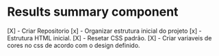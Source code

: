 
# Results summary component

[X] - Criar Repositorio
[x] - Organizar estrutura inicial do projeto
[x] - Estrutura HTML inicial.
[X] - Resetar CSS padrão.
[X] - Criar variaveis de cores no css de acordo com o design definido.


<!--
  Your Result
  76
  of 100

  Great
  You scored higher than 65% of the people who have taken these tests.
  
  Summary

  Reaction
  80 / 100

  Memory
  92 / 100

  Verbal
  61 / 100

  Visual
  72 / 100

  Continue
->